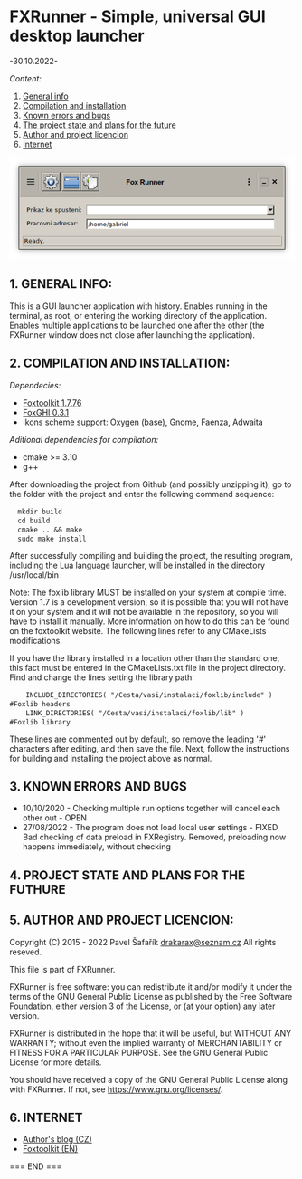 # FXRunner - Simple, universal GUI desktop launcher
-30.10.2022-

*Content:*
  1. [General info](#1-general-info)
  2. [Compilation and installation](#2-compilation-and-installation)
  3. [Known errors and bugs](#3-known-errors-and-bugs)
  4. [The project state and plans for the future](#4-project-state-and-plans-for-the-futhure)
  5. [Author and project licencion](#5-Author-and-project-licencion)
  6. [Internet](#6-internet)
  
<p align="center"><img src="docs/images/screenshot.png?raw=true" />  

## 1. GENERAL INFO:
This is a GUI launcher application with history. Enables running in the terminal, as root, or entering the working directory of the application. Enables multiple applications to be launched one after the other (the FXRunner window does not close after launching the application).

## 2. COMPILATION AND INSTALLATION:
*Dependecies:*
  * [Foxtoolkit 1.7.76](http://fox-toolkit.org/ftp/fox-1.7.76.tar.gz)
  * [FoxGHI 0.3.1](https://github.com/PGSafarik/FoxGHI)
  * Ikons scheme support: Oxygen (base), Gnome, Faenza, Adwaita
  
*Aditional dependencies for compilation:*
  * cmake >= 3.10
  * g++
  
After downloading the project from Github (and possibly unzipping it), go to the folder with the project and enter the following command sequence:
```
  mkdir build
  cd build 
  cmake .. && make
  sudo make install
```
After successfully compiling and building the project, the resulting program, including the Lua language launcher, 
will be installed in the directory /usr/local/bin

Note:
The foxlib library MUST be installed on your system at compile time. Version 1.7 is a development version, so it is possible that you will not have it on your system and it will not be available in the repository, so you will have to install it manually. More information on how to do this can be found on the foxtoolkit website. The following lines refer to any CMakeLists modifications.

If you have the library installed in a location other than the standard one, this fact must be entered in the CMakeLists.txt file in the project directory. Find and change the lines setting the library path:
```
    INCLUDE_DIRECTORIES( "/Cesta/vasi/instalaci/foxlib/include" )   #Foxlib headers
    LINK_DIRECTORIES( "/Cesta/vasi/instalaci/foxlib/lib" )          #Foxlib library
```
These lines are commented out by default, so remove the leading '#' characters after editing, and then save the file. Next, follow the instructions for building and installing the project above as normal.

## 3. KNOWN ERRORS AND BUGS
* 10/10/2020 - Checking multiple run options together will cancel each other out - OPEN
* 27/08/2022 - The program does not load local user settings - FIXED  
  Bad checking of data preload in FXRegistry. Removed, preloading now happens immediately, without checking

## 4. PROJECT STATE AND PLANS FOR THE FUTHURE

## 5. AUTHOR AND PROJECT LICENCION:
Copyright (C) 2015 - 2022 Pavel Šafařík <drakarax@seznam.cz>
All rights reseved.

This file is part of FXRunner.

FXRunner is free software: you can redistribute it and/or modify it under the terms of the GNU General Public License as published by the Free Software Foundation, either version 3 of the License, or (at your option) any later version.

FXRunner is distributed in the hope that it will be useful, but WITHOUT ANY WARRANTY; without even the 
implied warranty of MERCHANTABILITY or FITNESS FOR A PARTICULAR PURPOSE. See the GNU General Public License for more details.

You should have received a copy of the GNU General Public License along with FXRunner. If not, see 
<https://www.gnu.org/licenses/>.

## 6. INTERNET
  * [Author's blog (CZ)](http://bfuplusplus.blogspot.cz/)
  * [Foxtoolkit (EN)](http://fox-toolkit.org/)

=== END ===
